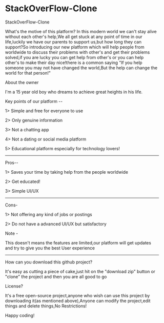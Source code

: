 # StackOverFlow-Clone
StackOverFlow-Clone

What's the motive of this platform?
In this modern world we can't stay alive without each other's help,We all get stuck at any point of time in our life,luckily we have our parents to support us,but how long they can support?So introducing our new platform which will help people from worldwide to discuss their problems with other's and get their problems solved,if you are lucky you can get help from other's or you can help other's to make their day nice!there is a common saying "If you help someone you may not have changed the world,But the help can change the world for that person!"

About the owner

I'm a 15 year old boy who dreams to achieve great heights in his life.


Key points of our platform --

1> Simple and free for everyone to use

2> Only genuine information

3> Not a chatting app

4> Not a dating or social media platform

5> Educational platform especially for technology lovers!

---------------------------------------------------------------------------------------------------------------------------------------------------------------------------------

Pros--

1> Saves your time by taking help from the people worldwide

2> Get educated!

3> Simple UI/UX

---------------------------------------------------------------------------------------------------------------------------------------------------------------------------------

Cons-

1> Not offering any kind of jobs or postings

2> Do not have a advanced UI/UX but satisfactory

Note - 

  This doesn't means the features are limited,our platform will get updates and try to give you the best User experience

---------------------------------------------------------------------------------------------------------------------------------------------------------------------------------

How can you download this github project?

  It's easy as cutting a piece of cake,just hit on the "download zip" button or "clone" the project and then you are all good to go

License?

  It's a free open-source project,anyone who wish can use this project by downloading it(as mentioned above),Anyone can modify the project,edit things and delete things,No Restrictions!
  
Happy coding!
